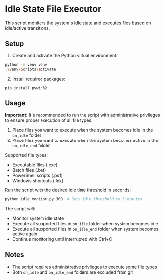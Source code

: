 # Idle State File Executor

This script monitors the system's idle state and executes files based on idle/active transitions.

## Setup

1. Create and activate the Python virtual environment:

```bash
python -m venv venv
.\venv\Scripts\activate
```

2. Install required packages:

```bash
pip install pywin32
```

## Usage

**Important:** It's recommended to run the script with administrative privileges to ensure proper execution of all file types.

1. Place files you want to execute when the system becomes idle in the `on_idle` folder
2. Place files you want to execute when the system becomes active in the `on_idle_end` folder

Supported file types:

- Executable files (.exe)
- Batch files (.bat)
- PowerShell scripts (.ps1)
- Windows shortcuts (.lnk)

Run the script with the desired idle time threshold in seconds:

```bash
python idle_monitor.py 300  # Sets idle threshold to 5 minutes
```

The script will:

- Monitor system idle state
- Execute all supported files in `on_idle` folder when system becomes idle
- Execute all supported files in `on_idle_end` folder when system becomes active again
- Continue monitoring until interrupted with Ctrl+C

## Notes

- The script requires administrative privileges to execute some file types
- Both `on_idle` and `on_idle_end` folders are excluded from git
